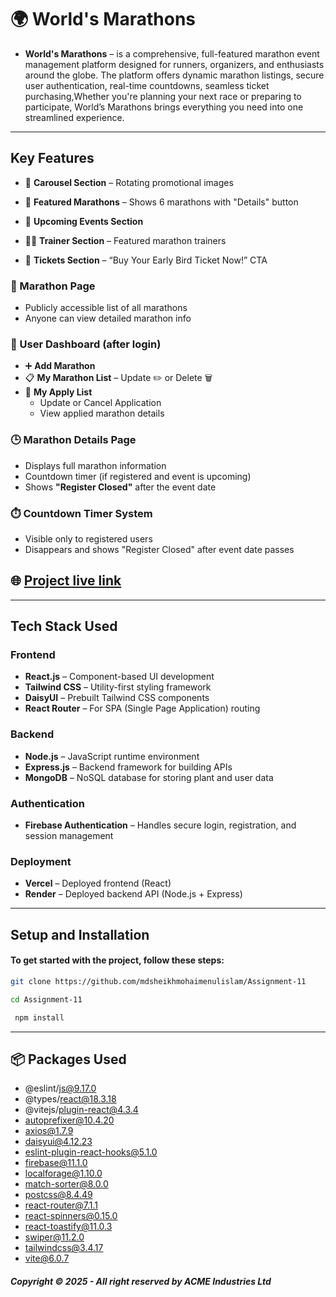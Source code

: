 
# 🌍 World's Marathons

- **World's Marathons** – is a comprehensive, full-featured marathon event management platform designed for runners, organizers, and enthusiasts around the globe. The platform offers dynamic marathon listings, secure user authentication, real-time countdowns, seamless ticket purchasing,Whether you're planning your next race or preparing to participate, World’s Marathons brings everything you need into one streamlined experience.



---


## Key Features
- 🔁 **Carousel Section** – Rotating promotional images

- 🏃 **Featured Marathons** – Shows 6 marathons with "Details" button

- 📅 **Upcoming Events Section**
- 🧑‍🏫 **Trainer Section** – Featured marathon trainers
- 🎫 **Tickets Section** – “Buy Your Early Bird Ticket Now!” CTA

### 🏃 Marathon Page
- Publicly accessible list of all marathons
- Anyone can view detailed marathon info

### 📂 User Dashboard (after login)
- ➕ **Add Marathon**
- 📋 **My Marathon List** – Update ✏️ or Delete 🗑️
- 📝 **My Apply List**
  - Update or Cancel Application
  - View applied marathon details

### 🕒 Marathon Details Page
- Displays full marathon information
- Countdown timer (if registered and event is upcoming)
- Shows **"Register Closed"** after the event date

### ⏱️ Countdown Timer System
- Visible only to registered users
- Disappears and shows "Register Closed" after event date passes


## 🌐 [Project live link](https://worldsmarathons-ab5a1.web.app/)

---

##  Tech Stack Used
###  Frontend
- **React.js** – Component-based UI development  
- **Tailwind CSS** – Utility-first styling framework  
- **DaisyUI** – Prebuilt Tailwind CSS components  
- **React Router** – For SPA (Single Page Application) routing  

###  Backend
- **Node.js** – JavaScript runtime environment  
- **Express.js** – Backend framework for building APIs  
- **MongoDB** – NoSQL database for storing plant and user data  

###  Authentication
- **Firebase Authentication** – Handles secure login, registration, and session management

###  Deployment
- **Vercel** – Deployed frontend (React)  
- **Render** – Deployed backend API (Node.js + Express)

---


## Setup and Installation
#### To get started with the project, follow these steps:

```bash
git clone https://github.com/mdsheikhmohaimenulislam/Assignment-11

```

```bash
cd Assignment-11

```

```bash
 npm install

```

---



## 📦 Packages Used

- @eslint/js@9.17.0
- @types/react@18.3.18
- @vitejs/plugin-react@4.3.4
- autoprefixer@10.4.20
- axios@1.7.9
- daisyui@4.12.23
- eslint-plugin-react-hooks@5.1.0
- firebase@11.1.0
- localforage@1.10.0
- match-sorter@8.0.0
- postcss@8.4.49
- react-router@7.1.1
- react-spinners@0.15.0
- react-toastify@11.0.3
- swiper@11.2.0
- tailwindcss@3.4.17
- vite@6.0.7


##### Copyright © 2025 - All right reserved by ACME Industries Ltd